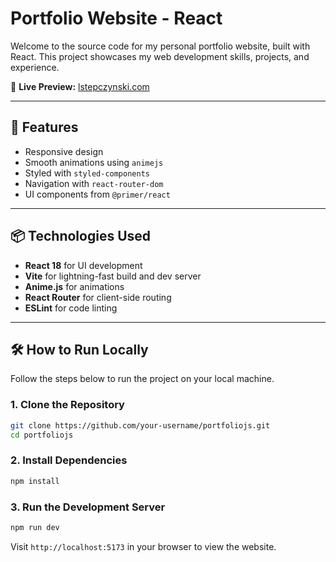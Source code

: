 # Portfolio Website - React

Welcome to the source code for my personal portfolio website, built with React. This project showcases my web development skills, projects, and experience.

🔗 **Live Preview:** [lstepczynski.com](https://lstepczynski.com)

---

## 🚀 Features

- Responsive design
- Smooth animations using `animejs`
- Styled with `styled-components`
- Navigation with `react-router-dom`
- UI components from `@primer/react`

---

## 📦 Technologies Used

- **React 18** for UI development
- **Vite** for lightning-fast build and dev server
- **Anime.js** for animations
- **React Router** for client-side routing
- **ESLint** for code linting

---

## 🛠️ How to Run Locally

Follow the steps below to run the project on your local machine.

### 1. Clone the Repository
```bash
git clone https://github.com/your-username/portfoliojs.git
cd portfoliojs
```

### 2. Install Dependencies
```bash
npm install
```

### 3. Run the Development Server
```bash
npm run dev
```
Visit `http://localhost:5173` in your browser to view the website.

